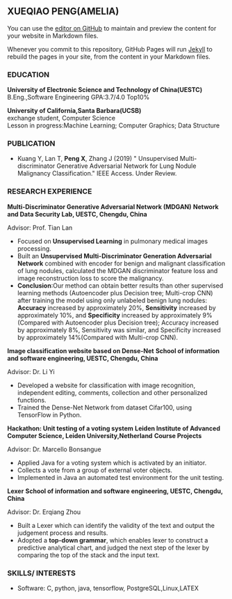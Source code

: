 ## XUEQIAO PENG(AMELIA)

You can use the [editor on GitHub](https://github.com/Ameliapeng/XueqiaoPeng.github.io/edit/master/index.md) to maintain and preview the content for your website in Markdown files.

Whenever you commit to this repository, GitHub Pages will run [Jekyll](https://jekyllrb.com/) to rebuild the pages in your site, from the content in your Markdown files.

### EDUCATION
**University of Electronic Science and Technology of China(UESTC)**  
B.Eng.,Software Engineering                 GPA:3.7/4.0 Top10%

**University of California,Santa Barbara(UCSB)**  
exchange student, Computer Science  
Lesson in progress:Machine Learning; Computer Graphics; Data Structure 

### PUBLICATION  
- Kuang Y, Lan T, **Peng X**, Zhang J (2019) " Unsupervised Multi-discriminator Generative Adversarial Network for Lung Nodule Malignancy Classification." IEEE Access. Under Review.

### RESEARCH EXPERIENCE
**Multi-Discriminator Generative Adversarial Network (MDGAN)**
**Network and Data Security Lab, UESTC, Chengdu, China**

Advisor: Prof. Tian Lan
* Focused on **Unsupervised Learning** in pulmonary medical images processing.
* Built an **Unsupervised Multi-Discriminator Generation Adversarial Network** combined with encoder for benign and malignant classification of lung nodules, calculated the MDGAN discriminator feature loss and image reconstruction loss to score the malignancy.
* **Conclusion**:Our method can obtain better results than other supervised learning methods (Autoencoder plus Decision tree; Multi-crop CNN) after training the model using only unlabeled benign lung nodules: **Accuracy** increased by approximately 20%, **Sensitivity** increased by approximately 10%, and **Specificity** increased by approximately 9% (Compared with Autoencoder plus Decision tree); Accuracy increased by approximately 8%, Sensitivity was similar, and Specificity increased by approximately 14%(Compared with Multi-crop CNN).

**Image classification website based on Dense-Net**
**School of information and software engineering, UESTC, Chengdu, China**

Advisor: Dr. Li Yi
* Developed a website for classification with image recognition, independent editing, comments, collection and other personalized functions.
*	Trained the Dense-Net Network from dataset Cifar100, using TensorFlow in Python.
                                                                                                                                               
**Hackathon: Unit testing of a voting system**
**Leiden Institute of Advanced Computer Science, Leiden University,Netherland** 
**Course Projects**

Advisor: Dr. Marcello Bonsangue
* Applied Java for a voting system which is activated by an initiator.
*	Collects a vote from a group of external voter objects.
*	Implemented in Java an automated test environment for the unit testing.

**Lexer**
**School of information and software engineering, UESTC, Chengdu, China**

Advisor: Dr. Erqiang Zhou
* Built a Lexer which can identify the validity of the text and output the judgement process and results.
*	Adopted a **top-down grammar**, which enables lexer to construct a predictive analytical chart, and judged the next step of the lexer by comparing the top of the stack and the input text.

### SKILLS/ INTERESTS  
- Software: C, python, java, tensorflow, PostgreSQL,Linux,LATEX 
  
